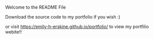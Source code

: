 Welcome to the README File

Download the source code to my portfolio if you wish :)

or visit https://emily-h-erskine.github.io/portfolio/ to view my portfilio webite!!
